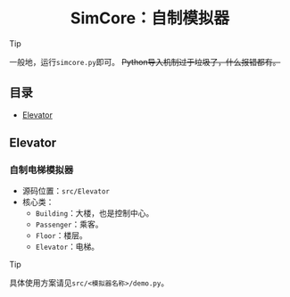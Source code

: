 <center>

# SimCore：自制模拟器

</center>

> [!TIP]
> 一般地，运行`simcore.py`即可。 ~~Python导入机制过于垃圾了，什么报错都有。~~

## 目录
- [Elevator](#Elevator)

## Elevator
### 自制电梯模拟器
- 源码位置：`src/Elevator`
- 核心类：
  - `Building`：大楼，也是控制中心。
  - `Passenger`：乘客。
  - `Floor`：楼层。
  - `Elevator`：电梯。

> [!TIP]
> 具体使用方案请见`src/<模拟器名称>/demo.py`。